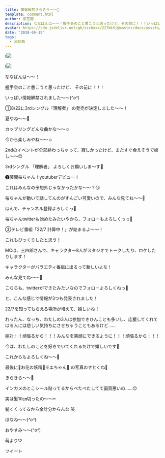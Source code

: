 ```yaml
---
title: 情報解禁きらきら〜〜💫
template: comment.html
author: 涼花萌
description: ななばんは〜〜！握手会のこと書こうと思ったけど、その前に！！！いっぱい情報解禁されました〜〜(*^o^*)①8/22に3rdシングル「理解者」の発売が...
avatar: https://cdn.jsdelivr.net/gh/zzzhxxx/227WiKi@master/docs/assets/photo/avatar/moe.jpg
date: "2018-06-15"
tags:
  - 涼花萌
---
```


!![](https://cdn.jsdelivr.net/gh/227WiKi/227WiKi-image@master/blog-image/moe-2018-06-15_1.jpg)

!![](https://cdn.jsdelivr.net/gh/227WiKi/227WiKi-image@master/blog-image/moe-2018-06-15_2.jpg)







ななばんは〜〜！





握手会のこと書こうと思ったけど、
その前に！！！








いっぱい情報解禁されました〜〜(*^o^*)








①8/22に3rdシングル「理解者」
の発売が決定しました〜〜！






夏やね〜〜🍉






カップリングどんな曲かな〜〜☺️



今から楽しみやね〜〜☺️







2ndのイベントが全部終わっちゃって、寂しかったけど、またすぐ会えそうで嬉し〜〜😊




3rdシングル 「理解者」
よろしくお願いしま〜す🤗










❷藤間桜ちゃん！youtuberデビュー！








これはみんなの予想外じゃなかったかな〜〜？😏







桜ちゃんが動いて話してんのがすんごい可愛いので、みんな見てね〜〜👀






ほんで、チャンネル登録よろしくっ💫



桜ちゃんtwitterも始めたみたいやから、フォローもよろしくっっ💫












③テレビ番組「22/7 計算中！」が始まるよ〜〜！





これもびっくりしたと思う！





MCは、三四郎さんで、キャラクター8人がスタジオでトークしたり、ロケしたりします！






キャラクターがバラエティ番組に出るって新しいよな！






みんな見てね〜〜👀




こちらも、twitterができたみたいなのでフォローよろしくねっ💫













と、こんな感じで情報が3つも発表されました！







22/7を知ってもらえる場所が増えて、嬉しいね！














れったん、なっち、わたしの3人は参加できひんことも多いし、応援してくれてはる人には悲しい気持ちにさせちゃうこともあるけど……


絶対！！頑張るから！！！みんなを笑顔にできるように！！！頑張るから！！！






今は、わたしのことを好きでいてくれるだけで嬉しいです💓







これからもよろしくね〜〜💓










最後に🌸お花の妖精🌸モエちゃん🌸
の写真のせとくね🌸








きらきら〜〜💫




インカメのとこシール貼ってるからべたべたしてて画質悪いの……😔






実は髪10㎝切ったの〜〜✂︎



髪くくってるから余計分からんな 笑











ほなね〜〜(*^o^*)



おやすみ〜〜(*^o^*)







萌より♡


ツイート



